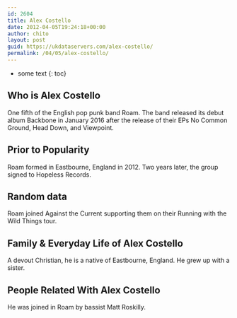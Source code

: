 ```yaml
---
id: 2604
title: Alex Costello
date: 2012-04-05T19:24:18+00:00
author: chito
layout: post
guid: https://ukdataservers.com/alex-costello/
permalink: /04/05/alex-costello/
---
```


* some text
{: toc}


## Who is  Alex Costello
                  
                  
                  
One fifth of the English pop punk band Roam. The band released its debut album Backbone in January 2016 after the release of their EPs No Common Ground, Head Down, and Viewpoint.
                  
                
                
                
## Prior to Popularity 
                  
                  
                  
Roam formed in Eastbourne, England in 2012. Two years later, the group signed to Hopeless Records.
                  
                
                
                
## Random data 
                  
                  
                  
Roam joined Against the Current supporting them on their Running with the Wild Things tour.
                  
                
                
                
## Family & Everyday Life of Alex Costello
                  
                  
                  
A devout Christian, he is a native of Eastbourne, England. He grew up with a sister.
                  
                
                
                
## People Related With  Alex Costello
                  
                  
                  
He was joined in Roam by bassist Matt Roskilly.
                  
                
              
            
          
          
          
    
    
  
